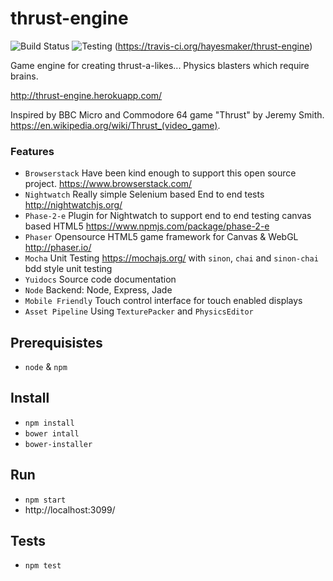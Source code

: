 # thrust-engine
![Build Status](https://travis-ci.org/hayesmaker/thrust-engine.svg?branch=master)
![Testing](https://img.shields.io/badge/e2e-phase--2--e-green.svg)
(https://travis-ci.org/hayesmaker/thrust-engine)

Game engine for creating thrust-a-likes...  Physics blasters which require brains.

http://thrust-engine.herokuapp.com/

Inspired by BBC Micro and Commodore 64 game "Thrust" by Jeremy Smith.  
https://en.wikipedia.org/wiki/Thrust_(video_game).

### Features
- `Browserstack` Have been kind enough to support this open source project. https://www.browserstack.com/
- `Nightwatch` Really simple Selenium based End to end tests http://nightwatchjs.org/
- `Phase-2-e` Plugin for Nightwatch to support end to end testing canvas based HTML5 https://www.npmjs.com/package/phase-2-e
- `Phaser` Opensource HTML5 game framework for Canvas & WebGL http://phaser.io/
- `Mocha` Unit Testing https://mochajs.org/ with `sinon`, `chai` and `sinon-chai` bdd style unit testing
- `Yuidocs` Source code documentation
- `Node` Backend: Node, Express, Jade
- `Mobile Friendly` Touch control interface for touch enabled displays
- `Asset Pipeline` Using `TexturePacker` and `PhysicsEditor`

## Prerequisistes
- `node` & `npm`

## Install
- `npm install`
- `bower intall`
- `bower-installer`

## Run
- `npm start`
- http://localhost:3099/

## Tests
- `npm test`

